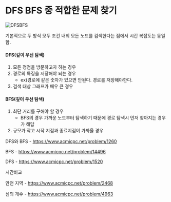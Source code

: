 # DFS BFS 중 적합한 문제 찾기

![DFSBFS](https://media.vlpt.us/images/lucky-korma/post/e2ef7ac3-14e6-42e7-a768-224c5f773e29/R1280x0-3.gif)

기본적으로 두 방식 모두 조건 내의 모든 노드를 검색한다는 점에서 시간 복잡도는 동일함.

#### DFS(깊이 우선 탐색)

1. 모든 정점을 방문하고자 하는 경우
2. 경로의 특징을 저장해야 되는 경우 
   - ex)경로에 같은 숫자가 있으면 안된다. 경로를 저장해야한다.
3. 검색 대상 그래프가 매우 큰 경우

#### BFS(깊이 우선 탐색)

1. 최단 거리를 구해야 할 경우 
   - BFS의 경우 가까운 노드부터 탐색하기 때문에 경로 탐색시 먼저 찾아지는 경우가 해답
2. 규모가 작고 시작 지점과 종료지점이 가까울 경우

DFS와 BFS - https://www.acmicpc.net/problem/1260

BFS - https://www.acmicpc.net/problem/14496

DFS - https://www.acmicpc.net/problem/1520

시간비교

안전 지역 - https://www.acmicpc.net/problem/2468

섬의 개수 - https://www.acmicpc.net/problem/4963

